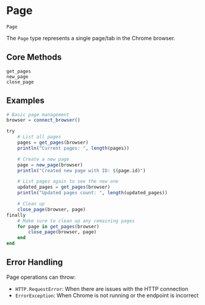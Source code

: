 # Page

```@docs
Page
```

The `Page` type represents a single page/tab in the Chrome browser.

## Core Methods

```@docs
get_pages
new_page
close_page
```

## Examples

```julia
# Basic page management
browser = connect_browser()

try
    # List all pages
    pages = get_pages(browser)
    println("Current pages: ", length(pages))

    # Create a new page
    page = new_page(browser)
    println("Created new page with ID: $(page.id)")

    # List pages again to see the new one
    updated_pages = get_pages(browser)
    println("Updated pages count: ", length(updated_pages))

    # Clean up
    close_page(browser, page)
finally
    # Make sure to clean up any remaining pages
    for page in get_pages(browser)
        close_page(browser, page)
    end
end
```

## Error Handling

Page operations can throw:
- `HTTP.RequestError`: When there are issues with the HTTP connection
- `ErrorException`: When Chrome is not running or the endpoint is incorrect
